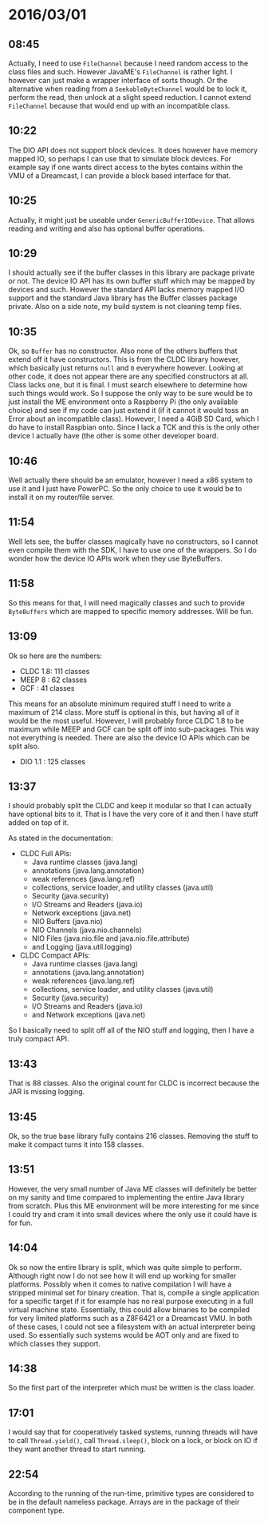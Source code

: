 # 2016/03/01

## 08:45

Actually, I need to use `FileChannel` because I need random access to the class
files and such. However JavaME's `FileChannel` is rather light. I however can
just make a wrapper interface of sorts though. Or the alternative when reading
from a `SeekableByteChannel` would be to lock it, perform the read, then unlock
at a slight speed reduction. I cannot extend `FileChannel` because that would
end up with an incompatible class.

## 10:22

The DIO API does not support block devices. It does however have memory mapped
IO, so perhaps I can use that to simulate block devices. For example say if
one wants direct access to the bytes contains within the VMU of a Dreamcast,
I can provide a block based interface for that.

## 10:25

Actually, it might just be useable under `GenericBufferIODevice`. That allows
reading and writing and also has optional buffer operations.

## 10:29

I should actually see if the buffer classes in this library are package private
or not. The device IO API has its own buffer stuff which may be mapped by
devices and such. However the standard API lacks memory mapped I/O support and
the standard Java library has the Buffer classes package private. Also on a
side note, my build system is not cleaning temp files.

## 10:35

Ok, so `Buffer` has no constructor. Also none of the others buffers that extend
off it have constructors. This is from the CLDC library however, which
basically just returns `null` and `0` everywhere however. Looking at other
code, it does not appear there are any specified constructors at all. Class
lacks one, but it is final. I must search elsewhere to determine how such
things would work. So I suppose the only way to be sure would be to just
install the ME environment onto a Raspberry Pi (the only available choice) and
see if my code can just extend it (if it cannot it would toss an Error about
an incompatible class). However, I need a 4GiB SD Card, which I do have to
install Raspbian onto. Since I lack a TCK and this is the only other device
I actually have (the other is some other developer board.

## 10:46

Well actually there should be an emulator, however I need a x86 system to use
it and I just have PowerPC. So the only choice to use it would be to install it
on my router/file server.

## 11:54

Well lets see, the buffer classes magically have no constructors, so I cannot
even compile them with the SDK, I have to use one of the wrappers. So I do
wonder how the device IO APIs work when they use ByteBuffers.

## 11:58

So this means for that, I will need magically classes and such to provide
`ByteBuffers` which are mapped to specific memory addresses. Will be fun.

## 13:09

Ok so here are the numbers:

 * CLDC 1.8: 111 classes
 * MEEP 8  :  62 classes
 * GCF     :  41 classes

This means for an absolute minimum required stuff I need to write a maximum of
214 class. More stuff is optional in this, but having all of it would be the
most useful. However, I will probably force CLDC 1.8 to be maximum while MEEP
and GCF can be split off into sub-packages. This way not everything is needed.
There are also the device IO APIs which can be split also.

 * DIO 1.1 : 125 classes
 
## 13:37

I should probably split the CLDC and keep it modular so that I can actually
have optional bits to it. That is I have the very core of it and then I have
stuff added on top of it.

As stated in the documentation:

 * CLDC Full APIs:
   * Java runtime classes (java.lang)
   * annotations (java.lang.annotation)
   * weak references (java.lang.ref)
   * collections, service loader, and utility classes (java.util)
   * Security (java.security)
   * I/O Streams and Readers (java.io)
   * Network exceptions (java.net)
   * NIO Buffers (java.nio)
   * NIO Channels (java.nio.channels)
   * NIO Files (java.nio.file and java.nio.file.attribute)
   * and Logging (java.util.logging) 
 * CLDC Compact APIs:
   * Java runtime classes (java.lang)
   * annotations (java.lang.annotation)
   * weak references (java.lang.ref)
   * collections, service loader, and utility classes (java.util)
   * Security (java.security)
   * I/O Streams and Readers (java.io)
   * and Network exceptions (java.net)

So I basically need to split off all of the NIO stuff and logging, then I have
a truly compact API.

## 13:43

That is 88 classes. Also the original count for CLDC is incorrect because the
JAR is missing logging.

## 13:45

Ok, so the true base library fully contains 216 classes. Removing the stuff to
make it compact turns it into 158 classes.

## 13:51

However, the very small number of Java ME classes will definitely be better on
my sanity and time compared to implementing the entire Java library from
scratch. Plus this ME environment will be more interesting for me since I could
try and cram it into small devices where the only use it could have is for fun.

## 14:04

Ok so now the entire library is split, which was quite simple to perform.
Although right now I do not see how it will end up working for smaller
platforms. Possibly when it comes to native compilation I will have a stripped
minimal set for binary creation. That is, compile a single application for a
specific target if it for example has no real purpose executing in a full
virtual machine state. Essentially, this could allow binaries to be compiled
for very limited platforms such as a Z8F6421 or a Dreamcast VMU. In both of
these cases, I could not see a filesystem with an actual interpreter being
used. So essentially such systems would be AOT only and are fixed to which
classes they support.

## 14:38

So the first part of the interpreter which must be written is the class loader.

## 17:01

I would say that for cooperatively tasked systems, running threads will have to
call `Thread.yield()`, call `Thread.sleep()`, block on a lock, or block on IO
if they want another thread to start running.

## 22:54

According to the running of the run-time, primitive types are considered to be
in the default nameless package. Arrays are in the package of their component
type.

